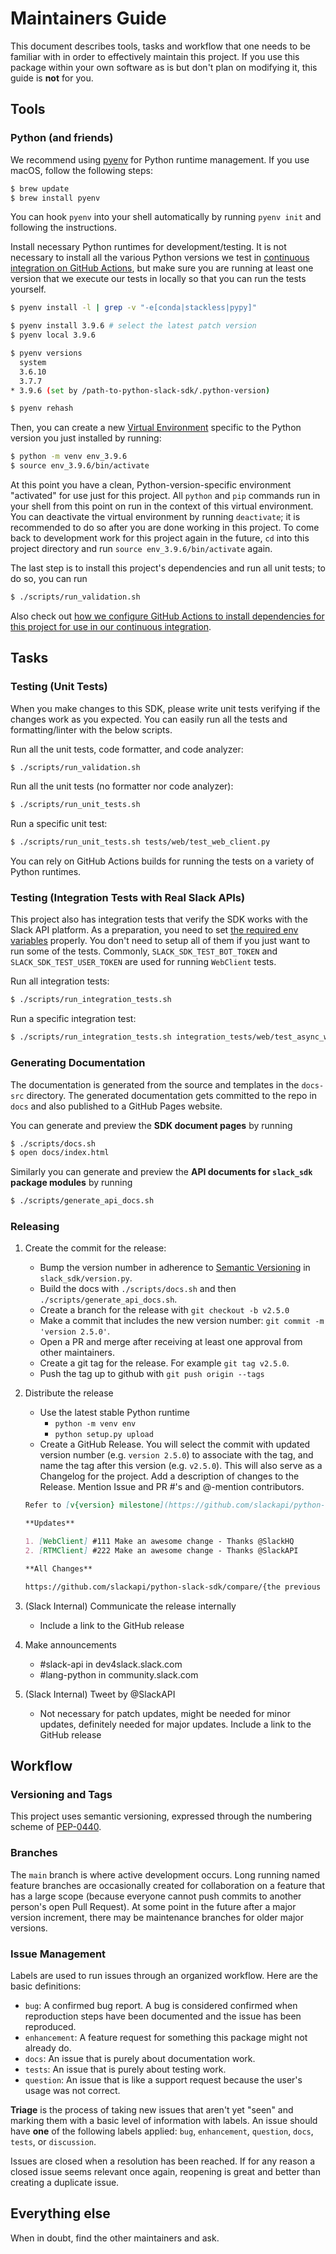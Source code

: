 # Maintainers Guide

This document describes tools, tasks and workflow that one needs to be familiar with in order to effectively maintain
this project. If you use this package within your own software as is but don't plan on modifying it, this guide is
**not** for you.

## Tools

### Python (and friends)

We recommend using [pyenv](https://github.com/pyenv/pyenv) for Python runtime management. If you use macOS, follow the following steps:

```bash
$ brew update
$ brew install pyenv
```

You can hook `pyenv` into your shell automatically by running `pyenv init` and following the instructions.

Install necessary Python runtimes for development/testing. It is not necessary
to install all the various Python versions we test in [continuous integration on
GitHub Actions](https://github.com/slackapi/python-slack-sdk/blob/main/.github/workflows/ci-build.yml),
but make sure you are running at least one version that we execute our tests in
locally so that you can run the tests yourself.

```bash
$ pyenv install -l | grep -v "-e[conda|stackless|pypy]"

$ pyenv install 3.9.6 # select the latest patch version
$ pyenv local 3.9.6

$ pyenv versions
  system
  3.6.10
  3.7.7
* 3.9.6 (set by /path-to-python-slack-sdk/.python-version)

$ pyenv rehash
```

Then, you can create a new [Virtual Environment](https://docs.python.org/3/tutorial/venv.html) specific to the Python version you just installed by running:

```bash
$ python -m venv env_3.9.6
$ source env_3.9.6/bin/activate
```

At this point you have a clean, Python-version-specific environment "activated" for
use just for this project. All `python` and `pip` commands run in your shell
from this point on run in the context of this virtual environment. You can
deactivate the virtual environment by running `deactivate`; it is recommended to
do so after you are done working in this project. To come back to development
work for this project again in the future, `cd` into this project directory and
run `source env_3.9.6/bin/activate` again.

The last step is to install this project's dependencies and run all unit tests; to do so, you can run

```bash
$ ./scripts/run_validation.sh 
```

Also check out [how
we configure GitHub Actions to install dependencies for this project for use in
our continuous integration](https://github.com/slackapi/python-slack-sdk/blob/v3.17.0/.github/workflows/ci-build.yml#L28-L32).

## Tasks

### Testing (Unit Tests)

When you make changes to this SDK, please write unit tests verifying if the changes work as you expected. You can easily run all the tests and formatting/linter with the below scripts.

Run all the unit tests, code formatter, and code analyzer:

```bash
$ ./scripts/run_validation.sh 
```

Run all the unit tests (no formatter nor code analyzer):

```bash
$ ./scripts/run_unit_tests.sh
```

Run a specific unit test:

```bash
$ ./scripts/run_unit_tests.sh tests/web/test_web_client.py
```

You can rely on GitHub Actions builds for running the tests on a variety of Python runtimes.

### Testing (Integration Tests with Real Slack APIs)

This project also has integration tests that verify the SDK works with the Slack API platform. As a preparation, you need to set [the required env variables](https://github.com/slackapi/python-slack-sdk/blob/main/integration_tests/env_variable_names.py) properly. You don't need to setup all of them if you just want to run some of the tests. Commonly, `SLACK_SDK_TEST_BOT_TOKEN` and `SLACK_SDK_TEST_USER_TOKEN` are used for running `WebClient` tests.

Run all integration tests:

```bash
$ ./scripts/run_integration_tests.sh
```

Run a specific integration test:

```bash
$ ./scripts/run_integration_tests.sh integration_tests/web/test_async_web_client.py
```

### Generating Documentation

The documentation is generated from the source and templates in the `docs-src` directory. The generated documentation
gets committed to the repo in `docs` and also published to a GitHub Pages website.

You can generate and preview the **SDK document pages** by running

```bash
$ ./scripts/docs.sh
$ open docs/index.html
```

Similarly you can generate and preview the **API documents for `slack_sdk` package modules** by running

```bash
$ ./scripts/generate_api_docs.sh
```

### Releasing

1. Create the commit for the release:

   - Bump the version number in adherence to [Semantic Versioning](http://semver.org/) in `slack_sdk/version.py`.
   - Build the docs with `./scripts/docs.sh` and then `./scripts/generate_api_docs.sh`.
   - Create a branch for the release with `git checkout -b v2.5.0`
   - Make a commit that includes the new version number: `git commit -m 'version 2.5.0'`.
   - Open a PR and merge after receiving at least one approval from other maintainers.
   - Create a git tag for the release. For example `git tag v2.5.0`.
   - Push the tag up to github with `git push origin --tags`

2. Distribute the release

   - Use the latest stable Python runtime
     - `python -m venv env`
     - `python setup.py upload`
   - Create a GitHub Release. You will select the commit with updated version number (e.g. `version 2.5.0`) to associate with the tag, and name the tag after this version (e.g. `v2.5.0`). This will also serve as a Changelog for the project. Add a description of changes to the Release. Mention Issue and PR #'s and @-mention contributors.

   ```markdown
   Refer to [v{version} milestone](https://github.com/slackapi/python-slack-sdk/milestone/{TODO}?closed=1) to know the complete list of the issues resolved by this release.

   **Updates**

   1. [WebClient] #111 Make an awesome change - Thanks @SlackHQ
   2. [RTMClient] #222 Make an awesome change - Thanks @SlackAPI

   **All Changes**

   https://github.com/slackapi/python-slack-sdk/compare/{the previous release version tag}...{the release version tag}
   ```

3. (Slack Internal) Communicate the release internally

   - Include a link to the GitHub release

4. Make announcements

   - #slack-api in dev4slack.slack.com
   - #lang-python in community.slack.com

5. (Slack Internal) Tweet by @SlackAPI

   - Not necessary for patch updates, might be needed for minor updates, definitely needed for major updates. Include a link to the GitHub release

## Workflow

### Versioning and Tags

This project uses semantic versioning, expressed through the numbering scheme of
[PEP-0440](https://www.python.org/dev/peps/pep-0440/).

### Branches

The `main` branch is where active development occurs. Long running named feature branches are occasionally created for
collaboration on a feature that has a large scope (because everyone cannot push commits to another person's open Pull
Request). At some point in the future after a major version increment, there may be maintenance branches for older major
versions.

### Issue Management

Labels are used to run issues through an organized workflow. Here are the basic definitions:

- `bug`: A confirmed bug report. A bug is considered confirmed when reproduction steps have been
  documented and the issue has been reproduced.
- `enhancement`: A feature request for something this package might not already do.
- `docs`: An issue that is purely about documentation work.
- `tests`: An issue that is purely about testing work.
- `question`: An issue that is like a support request because the user's usage was not correct.

**Triage** is the process of taking new issues that aren't yet "seen" and marking them with a basic level of information
with labels. An issue should have **one** of the following labels applied: `bug`, `enhancement`, `question`, `docs`, `tests`, or `discussion`.

Issues are closed when a resolution has been reached. If for any reason a closed issue seems relevant once again,
reopening is great and better than creating a duplicate issue.

## Everything else

When in doubt, find the other maintainers and ask.
